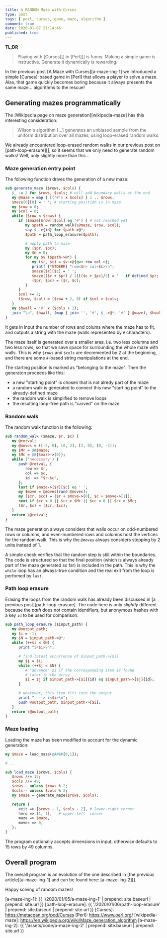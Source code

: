 ```yaml
---
title: A RANDOM Maze with Curses
type: post
tags: [ perl, curses, game, maze, algorithm ]
comment: true
date: 2020-01-07 21:14:46
published: true
---
```


**TL;DR**

> Playing with [Curses][] in [Perl][] is funny. Making a simple game is
> instructive. Generate it dynamically is rewarding.

In the previous post [A Maze with Curses][a-maze-ing-1] we introduced a simple
[Curses]-based game in [Perl] that allows a player to solve a maze. Alas, that
game quickly becomes boring because it always presents the same maze...
algorithms to the rescue!

## Generating mazes programmatically

The [Wikipedia page on maze generation][wikipedia-maze] has this interesting
consideration:

> Wilson's algorithm [...] generates an unbiased sample from the uniform
> distribution over all mazes, using loop-erased random walks.

We already encountered loop-erased random walks in our previous post on
[path-loop-erasure][], so it seems that we only need to generate random
walks! Well, only slightly more than this...

### Maze generation entry point

The following function drives the generation of a new maze:

```perl
sub generate_maze ($rows, $cols) {
   $_ -= 2 for $rows, $cols; # will add boundary walls at the end
   my @maze = map { [('#') x $cols] } 1 .. $rows;
   $maze[0][0] = ' '; # starting position is in maze
   my $row = 0;
   my $col = 0;
   while ($row < $rows) {
      if ($maze[$row][$col] eq '#') { # not reached yet
         my $path = random_walk(\@maze, $row, $col);
         say $_->{id} for $path->@*; 
         $path = path_loop_erasure($path);

         # apply path to maze
         my ($pr, $pc);
         my $n = 0;
         for my $v ($path->@*) {
            my ($r, $c) = $v->@{qw< row col >};
            printf {*STDERR} "row<$r> col<$c>\n";
            $maze[$r][$c] = ' ';
            $maze[($r + $pr) / 2][($c + $pc)/2] = ' ' if defined $pr;
            ($pr, $pc) = ($r, $c);
         }
      }
      $col += 2;
      ($row, $col) = ($row + 2, 0) if $col > $cols;
   }
   my $hwall = '#' x ($cols + 2);
   join "\n", $hwall, (map { join '', '#', $_->@*, '#' } @maze), $hwall;
}

```

It gets in input the number of rows and colums where the maze has to fit,
and outputs a string with the maze (walls represented by `#` characters).

The maze itself is generated over a smaller area, i.e. two less columns and
two less rows, so that we save space for surrounding the whole maze with
walls. This is why `$rows` and `$cols` are decremented by 2 at the
beginning, and there are some `#`-based string manipulations at the end.

The starting position is marked as "belonging to the maze". Then the
generaton proceeds like this:

- a new "starting point" is chosen that is not alredy part of the maze
- a random walk is generated to connect this new "starting point" to the
  already-defined maze
- the random walk is simplified to remove loops
- the resulting loop-free path is "carved" on the maze


### Random walk

The random walk function is the following:

```perl
sub random_walk ($maze, $r, $c) {
   my @retval;
   my @moves = ([-2, 0], [0, 2], [2, 0], [0, -2]);
   my $Mr = $#$maze;
   my $Mc = $#{$maze->[0]};
   while ('necessary') {
      push @retval, {
         row => $r,
         col => $c,
         id  => "$r-$c",
      };
      last if $maze->[$r][$c] eq ' ';
      my $move = @moves[rand @moves];
      my ($cr, $cc) = ($r + $move->[0], $c + $move->[1]);
      next if $cr < 0 || $cr > $Mr || $cc < 0 || $cc > $Mc;
      ($r, $c) = ($cr, $cc);
   }
   return \@retval;
}

```

The maze generation always considers that walls occur on odd-numbered rows
or columns, and even-numbered rows and columns host the vertices for the
random walk. This is why the `@moves` always considers stepping by 2 units
instead of 1.

A simple check verifies that the random step is still within the boundaries.
The code is structured so that the final position (which is always already
part of the maze generated so far) is included in the path. This is why the
`while` loop has an always-true condition and the real exit from the loop is
perfomed by `last`.


### Path loop erasure

Erasing the loops from the random walk has already been discussed in [a
previous post][path-loop-erasure]. The code here is only *slightly*
different because the *path* does not contain identifiers, but anonymous
hashes with a key `id` to be used for comparison:

```perl
sub path_loop_erasure ($input_path) {
   my @output_path;
   my $i = -1;
   my $N = $input_path->@*;
   while (++$i < $N) {
      print "i<$i>\n";

      # find latest occurrence of $input_path->[$i]
      my $j = $i;
      while (++$j < $N) {
         # "advance" $i if the corresponding item is found
         # later in the array
         $i = $j if $input_path->[$i]{id} eq $input_path->[$j]{id};
      }

      # whatever, this item fits into the output
      print "  --> i<$i>\n";
      push @output_path, $input_path->[$i];
   }
   return \@output_path;
}
```

### Maze loading

Loading the maze has been modified to account for the dynamic generation:

```perl
my $maze = load_maze(@ARGV[0,1]);

# ...

sub load_maze ($rows, $cols) {
   $rows //= 15;
   $cols //= 49;
   $rows-- unless $rows % 2;
   $cols-- unless $cols % 2;
   my $maze = generate_maze($rows, $cols);

   return {
      exit => [$rows - 1, $cols - 2], # lower-right corner
      hero => [1, 1],   # upper-left  corner
      maze => $maze,
      moves => 0,
   };
}
```

The program optionally accepts dimensions in input, otherwise defaults to 15
rows by 49 columns.

## Overall program

The overall program is an evolution of the one described in [the previous
article][a-maze-ing-1] and can be found here: [a-maze-ing-2][].

Happy solving of random mazes!


[a-maze-ing-1]: {{ '/2020/01/05/a-maze-ing-1' | prepend: site.baseurl | prepend: site.url }}
[path-loop-erasure]: {{ '/2020/01/06/path-loop-erasure' | prepend: site.baseurl | prepend: site.url }}
[Curses]: https://metacpan.org/pod/Curses
[Perl]: https://www.perl.org/
[wikipedia-maze]: https://en.wikipedia.org/wiki/Maze_generation_algorithm
[a-maze-ing-2]: {{ '/assets/code/a-maze-ing-2' | prepend: site.baseurl | prepend: site.url }}
